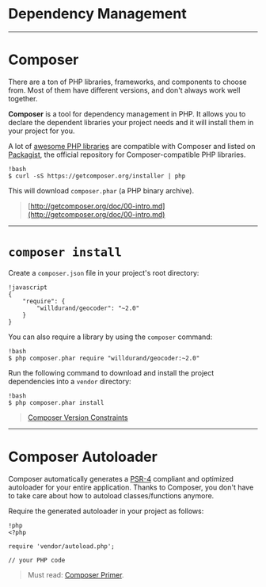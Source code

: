 # Dependency Management

---

# Composer

There are a ton of PHP libraries, frameworks, and components to choose from.
Most of them have different versions, and don't always work well together.

**Composer** is a tool for dependency management in PHP. It allows you to declare
the dependent libraries your project needs and it will install them in your
project for you.

A lot of [awesome PHP libraries](https://github.com/ziadoz/awesome-php) are
compatible with Composer and listed on [Packagist](http://packagist.org/), the
official repository for Composer-compatible PHP libraries.

    !bash
    $ curl -sS https://getcomposer.org/installer | php

This will download `composer.phar` (a PHP binary archive).

> [http://getcomposer.org/doc/00-intro.md](http://getcomposer.org/doc/00-intro.md)

---

# `composer install`

Create a `composer.json` file in your project's root directory:

    !javascript
    {
        "require": {
            "willdurand/geocoder": "~2.0"
        }
    }

You can also require a library by using the `composer` command:

    !bash
    $ php composer.phar require "willdurand/geocoder:~2.0"

Run the following command to download and install the project dependencies into
a `vendor` directory:

    !bash
    $ php composer.phar install

> [Composer Version
Constraints](https://igor.io/2013/01/07/composer-versioning.html)

---

# Composer Autoloader

Composer automatically generates a [PSR-4](http://www.php-fig.org/psr/psr-4/)
compliant and optimized autoloader for your entire application. Thanks to
Composer, you don't have to take care about how to autoload classes/functions
anymore.

Require the generated autoloader in your project as follows:

    !php
    <?php

    require 'vendor/autoload.php';

    // your PHP code

> Must read: [Composer Primer](http://daylerees.com/composer-primer).

